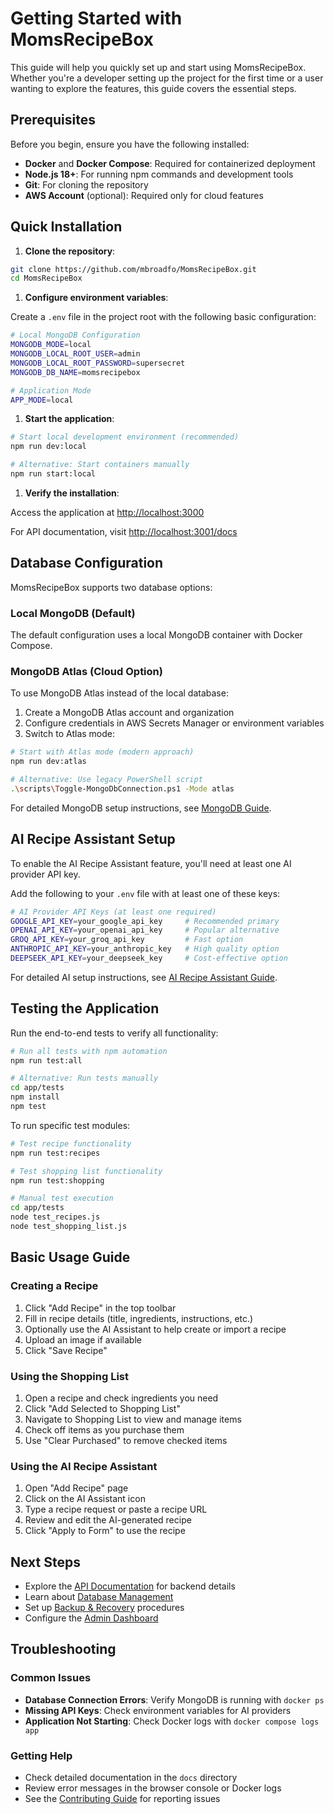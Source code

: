 # Getting Started with MomsRecipeBox

This guide will help you quickly set up and start using MomsRecipeBox. Whether you're a developer setting up the project for the first time or a user wanting to explore the features, this guide covers the essential steps.

## Prerequisites

Before you begin, ensure you have the following installed:

- **Docker** and **Docker Compose**: Required for containerized deployment
- **Node.js 18+**: For running npm commands and development tools
- **Git**: For cloning the repository
- **AWS Account** (optional): Required only for cloud features

## Quick Installation

1. **Clone the repository**:

```bash
git clone https://github.com/mbroadfo/MomsRecipeBox.git
cd MomsRecipeBox
```

1. **Configure environment variables**:

Create a `.env` file in the project root with the following basic configuration:

```bash
# Local MongoDB Configuration
MONGODB_MODE=local
MONGODB_LOCAL_ROOT_USER=admin
MONGODB_LOCAL_ROOT_PASSWORD=supersecret
MONGODB_DB_NAME=momsrecipebox

# Application Mode
APP_MODE=local
```

1. **Start the application**:

```bash
# Start local development environment (recommended)
npm run dev:local

# Alternative: Start containers manually
npm run start:local
```

1. **Verify the installation**:

Access the application at [http://localhost:3000](http://localhost:3000)

For API documentation, visit [http://localhost:3001/docs](http://localhost:3001/docs)

## Database Configuration

MomsRecipeBox supports two database options:

### Local MongoDB (Default)

The default configuration uses a local MongoDB container with Docker Compose.

### MongoDB Atlas (Cloud Option)

To use MongoDB Atlas instead of the local database:

1. Create a MongoDB Atlas account and organization
2. Configure credentials in AWS Secrets Manager or environment variables
3. Switch to Atlas mode:

```bash
# Start with Atlas mode (modern approach)
npm run dev:atlas

# Alternative: Use legacy PowerShell script  
.\scripts\Toggle-MongoDbConnection.ps1 -Mode atlas
```

For detailed MongoDB setup instructions, see [MongoDB Guide](../technical/mongodb_guide.md).

## AI Recipe Assistant Setup

To enable the AI Recipe Assistant feature, you'll need at least one AI provider API key.

Add the following to your `.env` file with at least one of these keys:

```bash
# AI Provider API Keys (at least one required)
GOOGLE_API_KEY=your_google_api_key     # Recommended primary
OPENAI_API_KEY=your_openai_api_key     # Popular alternative
GROQ_API_KEY=your_groq_api_key         # Fast option
ANTHROPIC_API_KEY=your_anthropic_key   # High quality option
DEEPSEEK_API_KEY=your_deepseek_key     # Cost-effective option
```

For detailed AI setup instructions, see [AI Recipe Assistant Guide](./ai_recipe_assistant.md).

## Testing the Application

Run the end-to-end tests to verify all functionality:

```bash
# Run all tests with npm automation
npm run test:all

# Alternative: Run tests manually
cd app/tests
npm install
npm test
```

To run specific test modules:

```bash
# Test recipe functionality
npm run test:recipes

# Test shopping list functionality  
npm run test:shopping

# Manual test execution
cd app/tests
node test_recipes.js
node test_shopping_list.js
```

## Basic Usage Guide

### Creating a Recipe

1. Click "Add Recipe" in the top toolbar
2. Fill in recipe details (title, ingredients, instructions, etc.)
3. Optionally use the AI Assistant to help create or import a recipe
4. Upload an image if available
5. Click "Save Recipe"

### Using the Shopping List

1. Open a recipe and check ingredients you need
2. Click "Add Selected to Shopping List"
3. Navigate to Shopping List to view and manage items
4. Check off items as you purchase them
5. Use "Clear Purchased" to remove checked items

### Using the AI Recipe Assistant

1. Open "Add Recipe" page
2. Click on the AI Assistant icon
3. Type a recipe request or paste a recipe URL
4. Review and edit the AI-generated recipe
5. Click "Apply to Form" to use the recipe

## Next Steps

- Explore the [API Documentation](../../app/README.md) for backend details
- Learn about [Database Management](../technical/mongodb_guide.md)
- Set up [Backup & Recovery](../technical/backup_recovery.md) procedures
- Configure the [Admin Dashboard](./admin_dashboard.md)

## Troubleshooting

### Common Issues

- **Database Connection Errors**: Verify MongoDB is running with `docker ps`
- **Missing API Keys**: Check environment variables for AI providers
- **Application Not Starting**: Check Docker logs with `docker compose logs app`

### Getting Help

- Check detailed documentation in the `docs` directory
- Review error messages in the browser console or Docker logs
- See the [Contributing Guide](../development/contributing.md) for reporting issues
